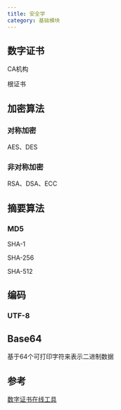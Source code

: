 ```yaml
---
title: 安全学
category: 基础模块
---
```


## 数字证书

CA机构

根证书



## 加密算法

### 对称加密

AES、DES

### 非对称加密

RSA、DSA、ECC



## 摘要算法

### MD5

SHA-1

SHA-256

SHA-512



## 编码

### UTF-8



## Base64

基于64个可打印字符来表示二进制数据





## 参考

[数字证书在线工具](https://csr.chinassl.net/index.html)